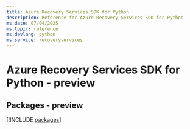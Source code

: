 ```yaml
---
title: Azure Recovery Services SDK for Python
description: Reference for Azure Recovery Services SDK for Python
ms.date: 07/04/2025
ms.topic: reference
ms.devlang: python
ms.service: recoveryservices
---
```

# Azure Recovery Services SDK for Python - preview
## Packages - preview
[!INCLUDE [packages](recovery-services-index.md)]